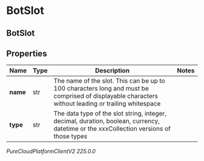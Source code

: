 # BotSlot

## BotSlot

## Properties

|Name | Type | Description | Notes|
|------------ | ------------- | ------------- | -------------|
| **name** | str | The name of the slot. This can be up to 100 characters long and must be comprised of displayable characters without leading or trailing whitespace | |
| **type** | str | The data type of the slot string, integer, decimal, duration, boolean, currency, datetime or the xxxCollection versions of those types | |



_PureCloudPlatformClientV2 225.0.0_
